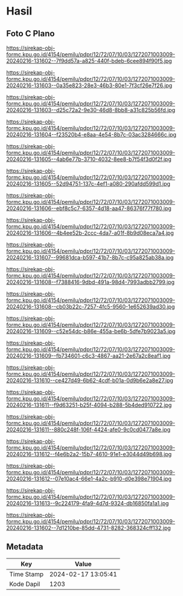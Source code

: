 # Hasil

## Foto C Plano

https://sirekap-obj-formc.kpu.go.id/4154/pemilu/pdpr/12/72/07/10/03/1272071003009-20240216-131602--7f9dd57a-a825-440f-bdeb-6cee894f90f5.jpg

https://sirekap-obj-formc.kpu.go.id/4154/pemilu/pdpr/12/72/07/10/03/1272071003009-20240216-131603--0a35e823-28e3-46b3-80e1-7f3cf26e7f26.jpg

https://sirekap-obj-formc.kpu.go.id/4154/pemilu/pdpr/12/72/07/10/03/1272071003009-20240216-131603--d25c72a2-9e30-46d8-8bb8-a31c825b56fd.jpg

https://sirekap-obj-formc.kpu.go.id/4154/pemilu/pdpr/12/72/07/10/03/1272071003009-20240216-131604--f23520b4-e8aa-4e54-8b7c-03ac3284666c.jpg

https://sirekap-obj-formc.kpu.go.id/4154/pemilu/pdpr/12/72/07/10/03/1272071003009-20240216-131605--4ab6e77b-3710-4032-8ee8-b7f54f3d0f2f.jpg

https://sirekap-obj-formc.kpu.go.id/4154/pemilu/pdpr/12/72/07/10/03/1272071003009-20240216-131605--52d94751-137c-4ef1-a080-290afdd599d1.jpg

https://sirekap-obj-formc.kpu.go.id/4154/pemilu/pdpr/12/72/07/10/03/1272071003009-20240216-131606--ebf8c5c7-6357-4d18-aa47-86376f77f780.jpg

https://sirekap-obj-formc.kpu.go.id/4154/pemilu/pdpr/12/72/07/10/03/1272071003009-20240216-131606--4b4ee52b-2ccc-4da7-a01f-8b9d08eca7a4.jpg

https://sirekap-obj-formc.kpu.go.id/4154/pemilu/pdpr/12/72/07/10/03/1272071003009-20240216-131607--99681dca-b597-41b7-8b7c-c95a825ab38a.jpg

https://sirekap-obj-formc.kpu.go.id/4154/pemilu/pdpr/12/72/07/10/03/1272071003009-20240216-131608--f7388416-9dbd-491a-98d4-7993adbb2799.jpg

https://sirekap-obj-formc.kpu.go.id/4154/pemilu/pdpr/12/72/07/10/03/1272071003009-20240216-131608--cb03b22c-7257-4fc5-9560-1e652639ad30.jpg

https://sirekap-obj-formc.kpu.go.id/4154/pemilu/pdpr/12/72/07/10/03/1272071003009-20240216-131609--c52e54dc-b86e-455a-be6b-5dfe7b9023a5.jpg

https://sirekap-obj-formc.kpu.go.id/4154/pemilu/pdpr/12/72/07/10/03/1272071003009-20240216-131609--fb734601-c6c3-4867-aa21-2e67a2c8eaf1.jpg

https://sirekap-obj-formc.kpu.go.id/4154/pemilu/pdpr/12/72/07/10/03/1272071003009-20240216-131610--ce427d49-6b62-4cdf-b01a-0d9b6e2a8e27.jpg

https://sirekap-obj-formc.kpu.go.id/4154/pemilu/pdpr/12/72/07/10/03/1272071003009-20240216-131611--f9d63251-b25f-4094-b288-5b4ded910722.jpg

https://sirekap-obj-formc.kpu.go.id/4154/pemilu/pdpr/12/72/07/10/03/1272071003009-20240216-131611--880c248f-106f-4424-afe0-9c0cd0477a8e.jpg

https://sirekap-obj-formc.kpu.go.id/4154/pemilu/pdpr/12/72/07/10/03/1272071003009-20240216-131612--f4e6b2a2-15b7-4610-91e1-e3044d49b698.jpg

https://sirekap-obj-formc.kpu.go.id/4154/pemilu/pdpr/12/72/07/10/03/1272071003009-20240216-131612--07e10ac4-66e1-4a2c-b910-d0e398e71904.jpg

https://sirekap-obj-formc.kpu.go.id/4154/pemilu/pdpr/12/72/07/10/03/1272071003009-20240216-131613--9c224179-4fa9-4d7d-9324-db16850fa1a1.jpg

https://sirekap-obj-formc.kpu.go.id/4154/pemilu/pdpr/12/72/07/10/03/1272071003009-20240216-131602--7d1210be-85dd-4731-8282-368324cff132.jpg


## Metadata

| Key        | Value               |
| ---------- | ------------------- |
| Time Stamp | 2024-02-17 13:05:41 |
| Kode Dapil | 1203                |



